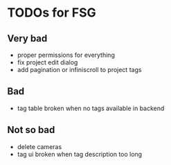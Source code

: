 # TODOs for FSG

## Very bad

- proper permissions for everything
- fix project edit dialog
- add pagination or infiniscroll to project tags

## Bad

- tag table broken when no tags available in backend

## Not so bad

- delete cameras
- tag ui broken when tag description too long
